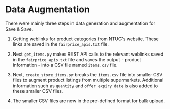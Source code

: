 # Data Augmentation

There were mainly three steps in data generation and augmentation for Save & Save. 

1. Getting weblinks for product categories from NTUC's website. These links are saved in the `fairprice_apis.txt` file.

2. Next `get_items.py` makes REST API calls to the relevant weblinks saved in the `fairprice_apis.txt` file and saves the output - product information - into a CSV file named `items.csv` file.

3. Next, `create_store_items.py` breaks the `items.csv` file into smaller CSV files to augment product listings from multiple supermarkets. Additional information such as `quantity` and `offer expiry date` is also added to these smaller CSV files.

4. The smaller CSV files are now in the pre-defined format for bulk upload.